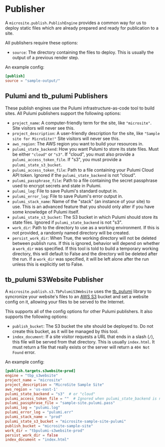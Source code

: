 # Publisher

A `microsite.publish.PublishEngine` provides a common way for us to deploy static files which are already prepared and ready for publication to a site.

All publishers require these options:

- `source`: The directory containing the files to deploy. This is usually the output of a previous render step.

An example config:

```toml
[publish]
source = "sample-output/"
```

## Pulumi and tb_pulumi Publishers

These publish engines use the Pulumi infrastructure-as-code tool to build sites. All Pulumi publishers support the following options:

- `project_name`: A computer-friendly term for the site, like `"microsite"`. Site visitors will never see this.
- `project_description`: A user-friendly description for the site, like `"Sample site for MicroSite!"` Site visitors will never see this.
- `aws_region`: The AWS region you want to build your resources in.
- `pulumi_state_backend`: How you want Pulumi to store its state files. Must be either `"cloud"` or `"s3"`. If "cloud", you must also provide a `pulumi_access_token_file`. If "s3", you must provide a `pulumi_state_s3_bucket`.
- `pulumi_access_token_file`: Path to a file containing your Pulumi Cloud API token. Ignored if the `pulumi_state_backend` is not "cloud".
- `pulumi_passphrase_file`: Path to a file containing the secret passphrase used to encrypt secrets and state in Pulumi.
- `pulumi_log`: File to save Pulumi's standard output in.
- `pulumi_error_log`: File to save Pulumi's error output in.
- `pulumi_stack_name`: Name of the "stack" (an instance of your site) to use. This is an advanced feature that you should only alter if you have some knowledge of Pulumi itself.
- `pulumi_state_s3_bucket`: The S3 bucket in which Pulumi should store its state files. Ignored if `pulumi_state_backend` is not "s3".
- `work_dir`: Path to the directory to use as a working environment. If this is not provided, a randomly named directory will be created.
- `persist_work_dir`: When True, the working directory will not be deleted between publish runs. If this is ignored, behavior will depend on whether a `work_dir` was specified. If this tool is told to build a temporary working directory, this will default to False and the directory will be deleted after the run. If a `work_dir` was specified, it will be left alone after the run unless this is explicitly set to False.


## tb_pulumi S3Website Publisher

A `microsite.publish.s3.TbPulumiS3Website` uses the [tb_pulumi](https://thunderbird.github.io/pulumi/index.html) library to syncronize your website's files to an [AWS S3](https://aws.amazon.com/s3/) bucket and set a website config on it, allowing your files to be served to the Internet.

This supports all of the config options for other Pulumi publishers. It also supports the following options:

- `publish_bucket`: The S3 bucket the site should be deployed to. Do not create this bucket, as it will be managed by this tool.
- `index_document`: If a site visitor requests a URL that ends in a slash (`/`), this file will be served from that directory. This is usually `index.html`. It must return a file that really exists or the server will return a `404 Not Found` error.

An example config:

```toml
[publish.targets.s3website-prod]
engine = "tbp_s3website"
project_name = "microsite"
project_description = "MicroSite Sample Site"
aws_region = 'us-east-1'
pulumi_state_backend = "s3"  # or "cloud"
pulumi_access_token_file = ""  # Ignored when pulumi_state_backend is not "cloud"
pulumi_passphrase_file = "sample-site.pulumi.pass"
pulumi_log = "pulumi.log"
pulumi_error_log = "pulumi.err"
pulumi_stack_name = "prod"
pulumi_state_s3_bucket = "microsite-sample-site-pulumi"
publish_bucket = "microsite-sample-site"
work_dir = "tbpulumi-s3website-prod"
persist_work_dir = false
index_document = "index.html"
```